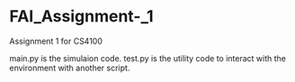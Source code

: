 # FAI_Assignment-_1
Assignment 1 for CS4100 

main.py is the simulaion code.
test.py is the utility code to interact with the environment with another script. 
